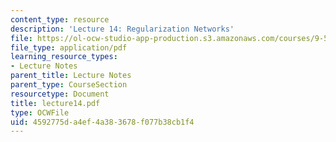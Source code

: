 ```yaml
---
content_type: resource
description: 'Lecture 14: Regularization Networks'
file: https://ol-ocw-studio-app-production.s3.amazonaws.com/courses/9-520-statistical-learning-theory-and-applications-spring-2003/4592775da4ef4a383678f077b38cb1f4_lecture14.pdf
file_type: application/pdf
learning_resource_types:
- Lecture Notes
parent_title: Lecture Notes
parent_type: CourseSection
resourcetype: Document
title: lecture14.pdf
type: OCWFile
uid: 4592775d-a4ef-4a38-3678-f077b38cb1f4
---
```

